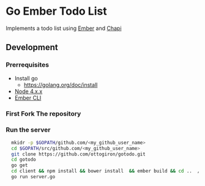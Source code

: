 # Go Ember Todo List
Implements a todo list using <a href="http://emberjs.com/">Ember</a> and <a href="https://github.com/ottogiron/chapi">Chapi</a>


## Development

### Prerrequisites
* Install go
  * https://golang.org/doc/install
* <a href="https://nodejs.org/en/">Node 4.x.x</a>
* <a href="http://ember-cli.com/">Ember CLI</a>

### First Fork The repository

### Run the server

```bash
  mkidr -p $GOPATH/github.com/<my_github_user_name>
  cd $GOPATH/src/github.com/<my_github_user_name>
  git clone https://github.com/ottogiron/gotodo.git
  cd gotodo
  go get
  cd client && npm install && bower install  && ember build && cd ..  //ember stuff
  go run server.go
```

